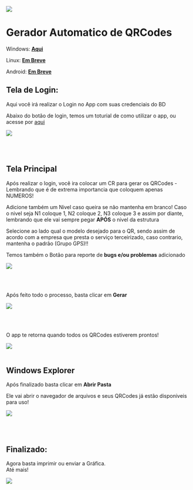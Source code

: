 <image src= 'https://github.com/foxtec198/GeradorDeQrCode/assets/64221923/d1eae951-8619-42e5-8b74-af8563d4802b'>
<br/>
<h1><b>Gerador Automatico de QRCodes</b></h1>
<p>Windows: <a href=''><b>Aqui</b></a></p>
<p>Linux: <a href=''><b>Em Breve</b></a></p>
<p>Android: <a href=''><b>Em Breve</b></a></p>

<h2> Tela de Login: </h2>
<p>Aqui você irá realizar o Login no App com suas credenciais do BD</p>
<p>Abaixo do botão de login, temos um toturial de como utilizar o app, ou acesse por <a href='https://www.youtube.com/watch?v=W6hMMplTn0Q'>aqui</a></p>
<img src='https://github.com/foxtec198/Desktop_GQR/assets/64221923/6afcac00-1086-4944-ae2a-49a8c8306409'>

<br></br>

<h2>Tela Principal</h2>
<p>Após realizar o login, você ira colocar um CR para gerar os QRCodes - Lembrando que é de extrema importancia que coloquem apenas NUMEROS!</p>
<p>Adicione também um Nivel caso queira se não mantenha em branco! Caso o nivel seja N1 coloque 1, N2 coloque 2, N3 coloque 3 e assim por diante, lembrando que ele vai sempre pegar <b>APÓS</b> o nivel da estrutura</p>
<p>Selecione ao lado qual o modelo desejado para o QR, sendo assim de acordo com a empresa que presta o serviço terceirizado, caso contrario, mantenha o padrão (Grupo GPS)!!</p>
<p>Temos também o Botão para reporte de <b>bugs e/ou problemas</b> adicionado</p>

<img src='https://github.com/foxtec198/Desktop_GQR/assets/64221923/72ba09de-8bf3-4e18-9dec-3172ee14f71d'>

<br></br>

<p>Após feito todo o processo, basta clicar em <b>Gerar</b></p>
<image src='https://github.com/foxtec198/Desktop_GQR/assets/64221923/9ef2b20d-66cc-4d0a-81b3-d7e7692cd0ef'>

<br></br>

<p>O app te retorna quando todos os QRCodes estiverem prontos!</p>
<image src='https://github.com/foxtec198/Desktop_GQR/assets/64221923/78250257-10ba-46c9-9f97-f31e000876f0'>
<br></br>

<h2>Windows Explorer</h2>
<p>Após finalizado basta clicar em <b>Abrir Pasta</b></p>
<p>Ele vai abrir o navegador de arquivos e seus QRCodes já estão disponiveis para uso!</p>
<image src = 'https://github.com/foxtec198/Desktop_GQR/assets/64221923/fdaa68bd-0b92-48dd-b384-042f98fd7468'>

<br></br>

<h2>Finalizado:</h2>
<p>Agora basta imprimir ou enviar a Gráfica. <br/> Até mais!</p>
<image src = 'https://github.com/foxtec198/Desktop_GQR/assets/64221923/b31c956b-2caf-4d16-aeaa-90042d7817bd'>


